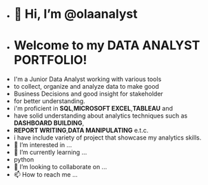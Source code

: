 - # 👋 Hi, I’m @olaanalyst
- # Welcome to my DATA ANALYST PORTFOLIO!
- I'm a Junior Data Analyst working with various tools
- to collect, organize and analyze data to make good
- Business Decisions and good insight for stakeholder
- for better understanding.
- i'm proficient in **SQL**,**MICROSOFT EXCEL**,**TABLEAU** and
- have solid understanding about analytics techniques such as **DASHBOARD BUILDING**,
- **REPORT WRITING**,**DATA MANIPULATING** e.t.c.
- i have include variety of project that showcase my analytics skills.
- 👀 I’m interested in ...
- 🌱 I’m currently learning ...
- python
- 💞️ I’m looking to collaborate on ...
- 📫 How to reach me ...

<!---
olaanalyst/olaanalyst is a ✨ special ✨ repository because its `README.md` (this file) appears on your GitHub profile.
You can click the Preview link to take a look at your changes.
--->
